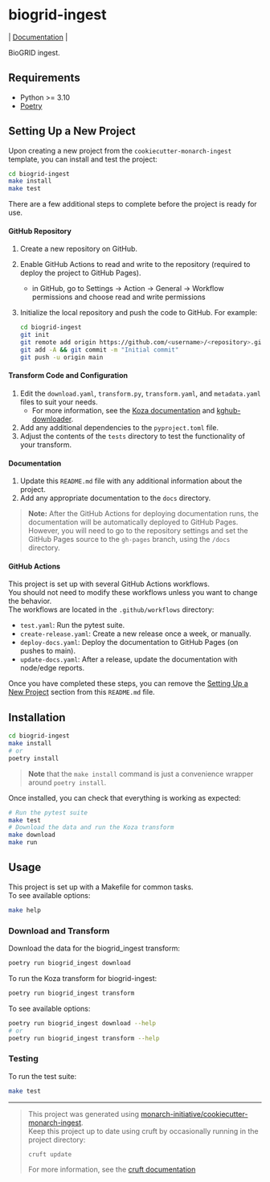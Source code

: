 # biogrid-ingest

| [Documentation](https://monarch-initiative.github.io/biogrid-ingest) |

BioGRID ingest.

## Requirements

- Python >= 3.10
- [Poetry](https://python-poetry.org/docs/#installation)

## Setting Up a New Project

Upon creating a new project from the `cookiecutter-monarch-ingest` template, you can install and test the project:

```bash
cd biogrid-ingest
make install
make test
```

There are a few additional steps to complete before the project is ready for use.

#### GitHub Repository

1. Create a new repository on GitHub.
1. Enable GitHub Actions to read and write to the repository (required to deploy the project to GitHub Pages).
   - in GitHub, go to Settings -> Action -> General -> Workflow permissions and choose read and write permissions
1. Initialize the local repository and push the code to GitHub. For example:

   ```bash
   cd biogrid-ingest
   git init
   git remote add origin https://github.com/<username>/<repository>.git
   git add -A && git commit -m "Initial commit"
   git push -u origin main
   ```

#### Transform Code and Configuration

1. Edit the `download.yaml`, `transform.py`, `transform.yaml`, and `metadata.yaml` files to suit your needs.
   - For more information, see the [Koza documentation](https://koza.monarchinitiative.org) and [kghub-downloader](https://github.com/monarch-initiative/kghub-downloader).
1. Add any additional dependencies to the `pyproject.toml` file.
1. Adjust the contents of the `tests` directory to test the functionality of your transform.

#### Documentation

1. Update this `README.md` file with any additional information about the project.
1. Add any appropriate documentation to the `docs` directory.

> **Note:** After the GitHub Actions for deploying documentation runs, the documentation will be automatically deployed to GitHub Pages.  
> However, you will need to go to the repository settings and set the GitHub Pages source to the `gh-pages` branch, using the `/docs` directory.

#### GitHub Actions

This project is set up with several GitHub Actions workflows.  
You should not need to modify these workflows unless you want to change the behavior.  
The workflows are located in the `.github/workflows` directory:

- `test.yaml`: Run the pytest suite.
- `create-release.yaml`: Create a new release once a week, or manually.
- `deploy-docs.yaml`: Deploy the documentation to GitHub Pages (on pushes to main).
- `update-docs.yaml`: After a release, update the documentation with node/edge reports.


Once you have completed these steps, you can remove the [Setting Up a New Project](#setting-up-a-new-project) section from this `README.md` file.

## Installation

```bash
cd biogrid-ingest
make install
# or
poetry install
```

> **Note** that the `make install` command is just a convenience wrapper around `poetry install`.

Once installed, you can check that everything is working as expected:

```bash
# Run the pytest suite
make test
# Download the data and run the Koza transform
make download
make run
```

## Usage

This project is set up with a Makefile for common tasks.  
To see available options:

```bash
make help
```

### Download and Transform

Download the data for the biogrid_ingest transform:

```bash
poetry run biogrid_ingest download
```

To run the Koza transform for biogrid-ingest:

```bash
poetry run biogrid_ingest transform
```

To see available options:

```bash
poetry run biogrid_ingest download --help
# or
poetry run biogrid_ingest transform --help
```

### Testing

To run the test suite:

```bash
make test
```

---

> This project was generated using [monarch-initiative/cookiecutter-monarch-ingest](https://github.com/monarch-initiative/cookiecutter-monarch-ingest).  
> Keep this project up to date using cruft by occasionally running in the project directory:
>
> ```bash
> cruft update
> ```
>
> For more information, see the [cruft documentation](https://cruft.github.io/cruft/#updating-a-project)
